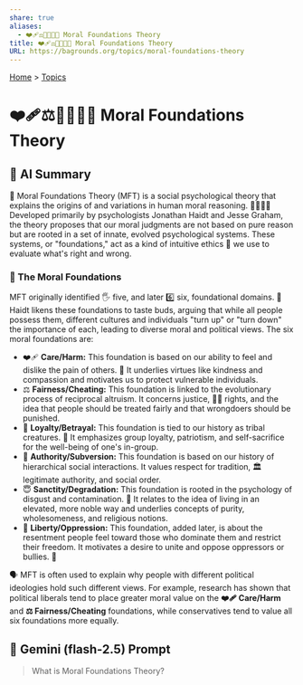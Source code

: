 ```yaml
---
share: true
aliases:
  - ❤️‍🩹⚖️🤝👑😇🗽 Moral Foundations Theory
title: ❤️‍🩹⚖️🤝👑😇🗽 Moral Foundations Theory
URL: https://bagrounds.org/topics/moral-foundations-theory
---
```

[Home](../index.md) > [Topics](./index.md)  
# ❤️‍🩹⚖️🤝👑😇🗽 Moral Foundations Theory  
## 🤖 AI Summary  
🧠 Moral Foundations Theory (MFT) is a social psychological theory that explains the origins of and variations in human moral reasoning. 👨‍🏫👩‍🏫 Developed primarily by psychologists Jonathan Haidt and Jesse Graham, the theory proposes that our moral judgments are not based on pure reason but are rooted in a set of innate, evolved psychological systems. These systems, or "foundations," act as a kind of intuitive ethics 🤔 we use to evaluate what's right and wrong.  
  
### 🧱 The Moral Foundations  
  
MFT originally identified 🖐️ five, and later 6️⃣ six, foundational domains. 👅 Haidt likens these foundations to taste buds, arguing that while all people possess them, different cultures and individuals "turn up" or "turn down" the importance of each, leading to diverse moral and political views. The six moral foundations are:  
  
*   ❤️‍🩹 **Care/Harm:** This foundation is based on our ability to feel and dislike the pain of others. 🙏 It underlies virtues like kindness and compassion and motivates us to protect vulnerable individuals.  
*   ⚖️ **Fairness/Cheating:** This foundation is linked to the evolutionary process of reciprocal altruism. It concerns justice, 🧑‍⚖️ rights, and the idea that people should be treated fairly and that wrongdoers should be punished.  
*   🤝 **Loyalty/Betrayal:** This foundation is tied to our history as tribal creatures. 🚩 It emphasizes group loyalty, patriotism, and self-sacrifice for the well-being of one's in-group.  
*   👑 **Authority/Subversion:** This foundation is based on our history of hierarchical social interactions. It values respect for tradition, 🏛️ legitimate authority, and social order.  
*   😇 **Sanctity/Degradation:** This foundation is rooted in the psychology of disgust and contamination. 🧼 It relates to the idea of living in an elevated, more noble way and underlies concepts of purity, wholesomeness, and religious notions.  
*   🗽 **Liberty/Oppression:** This foundation, added later, is about the resentment people feel toward those who dominate them and restrict their freedom. It motivates a desire to unite and oppose oppressors or bullies. 💪  
  
🗣️ MFT is often used to explain why people with different political ideologies hold such different views. For example, research has shown that political liberals tend to place greater moral value on the **❤️‍🩹 Care/Harm** and **⚖️ Fairness/Cheating** foundations, while conservatives tend to value all six foundations more equally.  
  
## 💬 Gemini (flash-2.5) Prompt  
> What is Moral Foundations Theory?